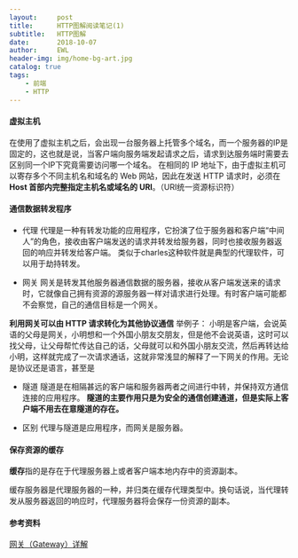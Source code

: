 ```yaml
---
layout:     post
title:      HTTP图解阅读笔记(1)
subtitle:   HTTP图解
date:       2018-10-07
author:     EWL
header-img: img/home-bg-art.jpg
catalog: true
tags:
    - 前端    
    - HTTP
---
```


#### 虚拟主机

在使用了虚拟主机之后，会出现一台服务器上托管多个域名，而一个服务器的IP是固定的，这也就是说，当客户端向服务端发起请求之后，请求到达服务端时需要去区别同一个IP下究竟需要访问哪一个域名。
在相同的 IP 地址下，由于虚拟主机可以寄存多个不同主机名和域名的 Web 网站，因此在发送 HTTP 请求时，必须在**Host 首部内完整指定主机名或域名的 URI**。（URI统一资源标识符）

#### 通信数据转发程序
- 代理
代理是一种有转发功能的应用程序，它扮演了位于服务器和客户端“中间人”的角色，接收由客户端发送的请求并转发给服务器，同时也接收服务器返回的响应并转发给客户端。
类似于charles这种软件就是典型的代理软件，可以用于劫持转发。

- 网关
网关是转发其他服务器通信数据的服务器，接收从客户端发送来的请求时，它就像自己拥有资源的源服务器一样对请求进行处理。有时客户端可能都不会察觉，自己的通信目标是一个网关。

**利用网关可以由 HTTP 请求转化为其他协议通信**
举例子：
小明是客户端，会说英语的父母是网关，小明想和一个外国小朋友交朋友，但是他不会说英语，这时可以找父母，让父母帮忙传达自己的话，父母就可以和外国小朋友交流，然后再转达给小明，这样就完成了一次请求通话，这就非常浅显的解释了一下网关的作用。无论是协议还是语言，甚至是

- 隧道
隧道是在相隔甚远的客户端和服务器两者之间进行中转，并保持双方通信连接的应用程序。
**隧道的主要作用只是为安全的通信创建通道，但是实际上客户端不用去在意隧道的存在。**

- 区别
代理与隧道是应用程序，而网关是服务器。

#### 保存资源的缓存
**缓存**指的是存在于代理服务器上或者客户端本地内存中的资源副本。

缓存服务器是代理服务器的一种，并归类在缓存代理类型中。换句话说，当代理转发从服务器返回的响应时，代理服务器将会保存一份资源的副本。

#### 参考资料
[网关（Gateway）详解](https://blog.csdn.net/jiangyu1013/article/details/79415369)

